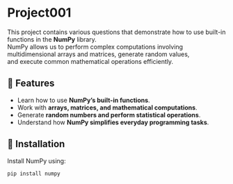 # Project001

This project contains various questions that demonstrate how to use built-in functions in the **NumPy** library.  
NumPy allows us to perform complex computations involving multidimensional arrays and matrices, generate random values,  
and execute common mathematical operations efficiently.

## 📌 Features
- Learn how to use **NumPy’s built-in functions**.
- Work with **arrays, matrices, and mathematical computations**.
- Generate **random numbers and perform statistical operations**.
- Understand how **NumPy simplifies everyday programming tasks**.

## 🚀 Installation
Install NumPy using:
```bash
pip install numpy
```

